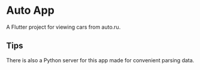 # Auto App

A Flutter project for viewing cars from auto.ru.

## Tips

There is also a Python server for this app made for convenient parsing data.

